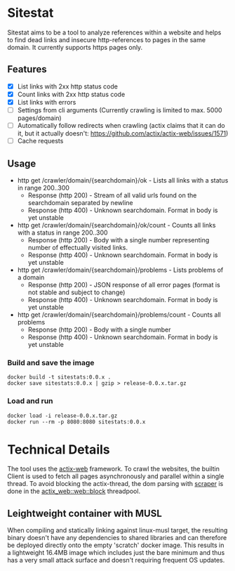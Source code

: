 # Sitestat
Sitestat aims to be a tool to analyze references within a website and helps to find dead links and insecure http-references to pages in the same domain. It currently supports https pages only.

## Features
- [x] List links with 2xx http status code
- [x] Count links with 2xx http status code
- [x] List links with errors
- [ ] Settings from cli arguments (Currently crawling is limited to max. 5000 pages/domain)
- [ ] Automatically follow redirects when crawling (actix claims that it can do it, but it actually doesn't: https://github.com/actix/actix-web/issues/1571)
- [ ] Cache requests

## Usage
- http get /crawler/domain/{searchdomain}/ok - Lists all links with a status in range 200..300
  - Response (http 200) - Stream of all valid urls found on the searchdomain separated by newline
  - Response (http 400) - Unknown searchdomain. Format in body is yet unstable
- http get /crawler/domain/{searchdomain}/ok/count - Counts all links with a status in range 200..300
  - Response (http 200) - Body with a single number representing number of effectually visited links.
  - Response (http 400) - Unknown searchdomain. Format in body is yet unstable
- http get /crawler/domain/{searchdomain}/problems - Lists problems of a domain
  - Response (http 200) - JSON response of all error pages (format is not stable and subject to change)
  - Response (http 400) - Unknown searchdomain. Format in body is yet unstable
- http get /crawler/domain/{searchdomain}/problems/count - Counts all problems
  - Response (http 200) - Body with a single number
  - Response (http 400) - Unknown searchdomain. Format in body is yet unstable


### Build and save the image
```
docker build -t sitestats:0.0.x .
docker save sitestats:0.0.x | gzip > release-0.0.x.tar.gz
```

### Load and run
```
docker load -i release-0.0.x.tar.gz
docker run --rm -p 8080:8080 sitestats:0.0.x
```


# Technical Details
The tool uses the [actix-web](https://docs.rs/actix-web/3.3.2/actix_web/index.html) framework. To crawl the websites, the builtin Client is used to fetch all pages asynchronously and parallel within a single thread. To avoid blocking the actix-thread, the dom parsing with [scraper](https://docs.rs/scraper/0.12.0/scraper/) is done in the [actix_web::web::block](https://actix.rs/actix-web/actix_web/web/fn.block.html) threadpool.

## Leightweight container with MUSL
When compiling and statically linking against linux-musl target, the resulting binary doesn't have any dependencies to shared libraries and can therefore be deployed directly onto the empty 'scratch' docker image. This results in a lightweight 16.4MB image which includes just the bare minimum and thus has a very small attack surface and doesn't requiring frequent OS updates.
